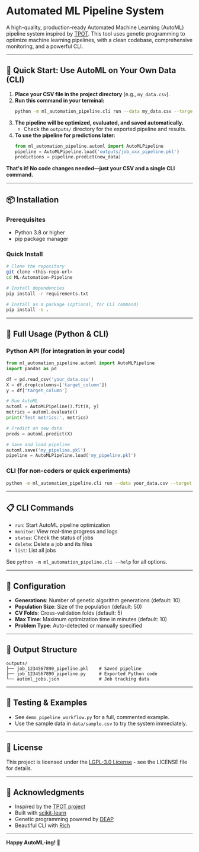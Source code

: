 # Automated ML Pipeline System

A high-quality, production-ready Automated Machine Learning (AutoML) pipeline system inspired by [TPOT](https://github.com/EpistasisLab/tpot). This tool uses genetic programming to optimize machine learning pipelines, with a clean codebase, comprehensive monitoring, and a powerful CLI.

---

## 🚀 Quick Start: Use AutoML on Your Own Data (CLI)

1. **Place your CSV file in the project directory** (e.g., `my_data.csv`).
2. **Run this command in your terminal:**
   ```bash
   python -m ml_automation_pipeline.cli run --data my_data.csv --target target_column
   ```
3. **The pipeline will be optimized, evaluated, and saved automatically.**
   - Check the `outputs/` directory for the exported pipeline and results.
4. **To use the pipeline for predictions later:**
   ```python
   from ml_automation_pipeline.automl import AutoMLPipeline
   pipeline = AutoMLPipeline.load('outputs/job_xxx_pipeline.pkl')
   predictions = pipeline.predict(new_data)
   ```

**That's it! No code changes needed—just your CSV and a single CLI command.**

---

## 📦 Installation

### Prerequisites
- Python 3.8 or higher
- pip package manager

### Quick Install
```bash
# Clone the repository
git clone <this-repo-url>
cd ML-Automation-Pipeline

# Install dependencies
pip install -r requirements.txt

# Install as a package (optional, for CLI command)
pip install -e .
```

---

## 🎯 Full Usage (Python & CLI)

### Python API (for integration in your code)
```python
from ml_automation_pipeline.automl import AutoMLPipeline
import pandas as pd

df = pd.read_csv('your_data.csv')
X = df.drop(columns=['target_column'])
y = df['target_column']

# Run AutoML
automl = AutoMLPipeline().fit(X, y)
metrics = automl.evaluate()
print('Test metrics:', metrics)

# Predict on new data
preds = automl.predict(X)

# Save and load pipeline
automl.save('my_pipeline.pkl')
pipeline = AutoMLPipeline.load('my_pipeline.pkl')
```

### CLI (for non-coders or quick experiments)
```bash
python -m ml_automation_pipeline.cli run --data your_data.csv --target target_column
```

---

## 📋 CLI Commands

- `run`: Start AutoML pipeline optimization
- `monitor`: View real-time progress and logs
- `status`: Check the status of jobs
- `delete`: Delete a job and its files
- `list`: List all jobs

See `python -m ml_automation_pipeline.cli --help` for all options.

---

## 🔧 Configuration

- **Generations**: Number of genetic algorithm generations (default: 10)
- **Population Size**: Size of the population (default: 50)
- **CV Folds**: Cross-validation folds (default: 5)
- **Max Time**: Maximum optimization time in minutes (default: 10)
- **Problem Type**: Auto-detected or manually specified

---

## 📁 Output Structure

```
outputs/
├── job_1234567890_pipeline.pkl    # Saved pipeline
├── job_1234567890_pipeline.py     # Exported Python code
└── automl_jobs.json               # Job tracking data
```

---

## 🧪 Testing & Examples

- See `demo_pipeline_workflow.py` for a full, commented example.
- Use the sample data in `data/sample.csv` to try the system immediately.

---

## 📄 License

This project is licensed under the [LGPL-3.0 License](https://www.gnu.org/licenses/lgpl-3.0.html) - see the LICENSE file for details.

---

## 🙏 Acknowledgments
- Inspired by the [TPOT project](https://github.com/EpistasisLab/tpot)
- Built with [scikit-learn](https://scikit-learn.org/)
- Genetic programming powered by [DEAP](https://deap.readthedocs.io/)
- Beautiful CLI with [Rich](https://rich.readthedocs.io/)

---

**Happy AutoML-ing! 🚀** 